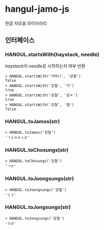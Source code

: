 hangul-jamo-js
==============

한글 자모음 라이브러리

## 인터페이스

### HANGUL.startsWith(haystack, needle)

*haystack*이 *needle*로 시작하는지 여부 반환

    > HANGUL.startsWith('가마니', '강철')
    false
    > HANGUL.startsWith('강철', '가')
    true
    > HANGUL.startsWith('강철', '강ㅊ')
    true
    > HANGUL.startsWith('강철', '철')
    false

### HANGUL.toJamos(str)

    > HANGUL.toJamos('강철')
    'ㄱㅏㅇㅊㅓㄹ'

### HANGUL.toChosungs(str)

    > HANGUL.toChosungs('강철')
    'ㄱㅊ'

### HANGUL.toJoongsungs(str)

    > HANGUL.toJoongsungs('강철')
    'ㅏㅓ'

### HANGUL.toJongsungs(str)

    > HANGUL.toJongsungs('강철')
    'ㅇㄹ'

